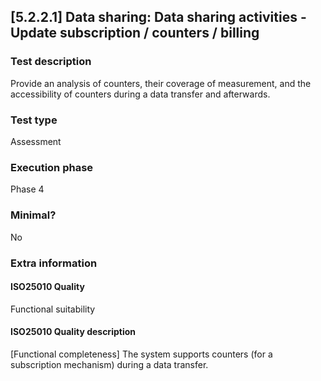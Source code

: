 
## [5.2.2.1] Data sharing: Data sharing activities - Update subscription / counters / billing
 
### Test description
Provide an analysis of counters, their coverage of measurement, and the accessibility of counters during a data transfer and afterwards.
 
### Test type
Assessment
 
### Execution phase
Phase 4
 
### Minimal?
No
 
### Extra information
#### ISO25010 Quality
Functional suitability
#### ISO25010 Quality description
[Functional completeness] The system supports counters (for a subscription mechanism) during a data transfer.
    